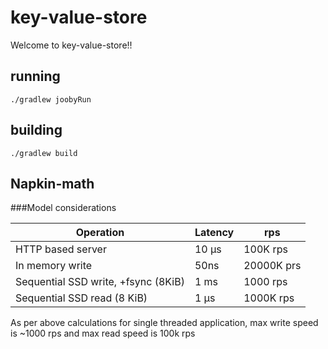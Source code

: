 # key-value-store

Welcome to key-value-store!!

## running

    ./gradlew joobyRun

## building

    ./gradlew build

## Napkin-math

###Model considerations

Operation | Latency | rps
---|---|---|
HTTP based server | 10 μs | 100K rps |
In memory write | 50ns | 20000K prs|
Sequential SSD write, +fsync  (8KiB)| 1 ms | 1000 rps|
Sequential SSD read (8 KiB) | 1 μs | 1000K rps |

As per above calculations for single threaded application, max write speed is ~1000 rps and max read speed is 100k rps
